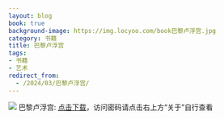 ```yaml
---
layout: blog
book: true
background-image: https://img.locyoo.com/book巴黎卢浮宫.jpg
category: 书籍
title: 巴黎卢浮宫
tags:
- 书籍
- 艺术
redirect_from:
  - /2024/03/巴黎卢浮宫/
---
```

![](https://img.locyoo.com/book巴黎卢浮宫.jpg)
巴黎卢浮宫: <a name = "ref1" href="https://url18.ctfile.com/f/50983618-1334550274-7c4190?p=3619">点击下载</a>，访问密码请点击右上方“关于”自行查看